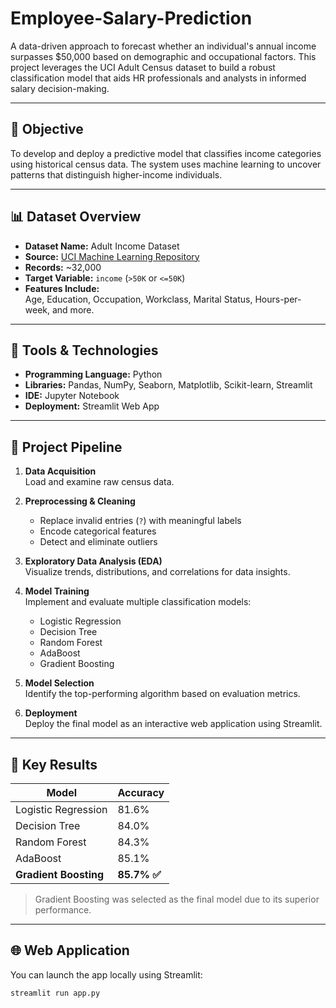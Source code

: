 # Employee-Salary-Prediction

A data-driven approach to forecast whether an individual's annual income surpasses \$50,000 based on demographic and occupational factors. This project leverages the UCI Adult Census dataset to build a robust classification model that aids HR professionals and analysts in informed salary decision-making.

---

## 📌 Objective

To develop and deploy a predictive model that classifies income categories using historical census data. The system uses machine learning to uncover patterns that distinguish higher-income individuals.

---

## 📊 Dataset Overview

- **Dataset Name:** Adult Income Dataset
- **Source:** [UCI Machine Learning Repository](https://archive.ics.uci.edu/ml/datasets/adult)
- **Records:** ~32,000
- **Target Variable:** `income` (`>50K` or `<=50K`)
- **Features Include:**  
  Age, Education, Occupation, Workclass, Marital Status, Hours-per-week, and more.

---

## 🧰 Tools & Technologies

- **Programming Language:** Python  
- **Libraries:** Pandas, NumPy, Seaborn, Matplotlib, Scikit-learn, Streamlit  
- **IDE:** Jupyter Notebook  
- **Deployment:** Streamlit Web App

---

## 🧭 Project Pipeline

1. **Data Acquisition**  
   Load and examine raw census data.

2. **Preprocessing & Cleaning**  
   - Replace invalid entries (`?`) with meaningful labels  
   - Encode categorical features  
   - Detect and eliminate outliers

3. **Exploratory Data Analysis (EDA)**  
   Visualize trends, distributions, and correlations for data insights.

4. **Model Training**  
   Implement and evaluate multiple classification models:  
   - Logistic Regression  
   - Decision Tree  
   - Random Forest  
   - AdaBoost  
   - Gradient Boosting

5. **Model Selection**  
   Identify the top-performing algorithm based on evaluation metrics.

6. **Deployment**  
   Deploy the final model as an interactive web application using Streamlit.

---

## 🏁 Key Results

| Model               | Accuracy   |
|--------------------|------------|
| Logistic Regression| 81.6%      |
| Decision Tree      | 84.0%      |
| Random Forest      | 84.3%      |
| AdaBoost           | 85.1%      |
| **Gradient Boosting** | **85.7% ✅** |

> Gradient Boosting was selected as the final model due to its superior performance.

---

## 🌐 Web Application

You can launch the app locally using Streamlit:

```bash
streamlit run app.py

